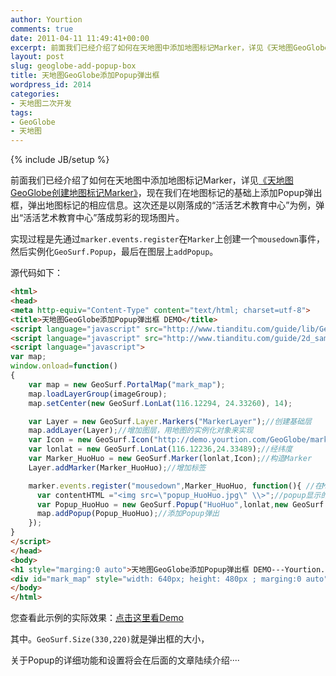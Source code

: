 ```yaml
---
author: Yourtion
comments: true
date: 2011-04-11 11:49:41+00:00
excerpt: 前面我们已经介绍了如何在天地图中添加地图标记Marker，详见《天地图GeoGlobe创建地图标记Marker》，现在我们在地图标记的基础上添加Popup弹出框，弹出地图标记的相应信息。这次还是以刚落成的“活活艺术教育中心”为例，弹出“活活艺术教育中心”落成剪彩的现场图片。
layout: post
slug: geoglobe-add-popup-box
title: 天地图GeoGlobe添加Popup弹出框
wordpress_id: 2014
categories:
- 天地图二次开发
tags:
- GeoGlobe
- 天地图
---
```

{% include JB/setup %}

前面我们已经介绍了如何在天地图中添加地图标记Marker，详见[《天地图GeoGlobe创建地图标记Marker》](/geoglobe-map-marker.html)，现在我们在地图标记的基础上添加Popup弹出框，弹出地图标记的相应信息。这次还是以刚落成的“活活艺术教育中心”为例，弹出“活活艺术教育中心”落成剪彩的现场图片。

实现过程是先通过```marker.events.register```在```Marker```上创建一个```mousedown```事件，然后实例化```GeoSurf.Popup```，最后在图层上```addPopup```。

源代码如下：

```html
<html>
<head>
<meta http-equiv="Content-Type" content="text/html; charset=utf-8">
<title>天地图GeoGlobe添加Popup弹出框 DEMO</title>
<script language="javascript" src="http://www.tianditu.com/guide/lib/GeoSurfJSAPI.js"></script>
<script language="javascript" src="http://www.tianditu.com/guide/2d_samples/sampleCfg.js"></script>
<script language="javascript">
var map;
window.onload=function()
{
	var map = new GeoSurf.PortalMap("mark_map");
	map.loadLayerGroup(imageGroup);
	map.setCenter(new GeoSurf.LonLat(116.12294, 24.33260), 14); 

	var Layer = new GeoSurf.Layer.Markers("MarkerLayer");//创建基础层
	map.addLayer(Layer);//增加图层，用地图的实例化对象来实现
	var Icon = new GeoSurf.Icon("http://demo.yourtion.com/GeoGlobe/marker_huohuo.png",new GeoSurf.Size(100,34),new GeoSurf.Pixel(-10,-34));//图标
	var lonlat = new GeoSurf.LonLat(116.12236,24.33489);//经纬度
	var Marker_HuoHuo = new GeoSurf.Marker(lonlat,Icon);//构造Marker
	Layer.addMarker(Marker_HuoHuo);//增加标签

	marker.events.register("mousedown",Marker_HuoHuo, function(){ //在Marker上添加mousedown事件
      var contentHTML ="<img src=\"popup_HuoHuo.jpg\" \\>";//popup显示的内容
      var Popup_HuoHuo = new GeoSurf.Popup("HuoHuo",lonlat,new GeoSurf.Size(330,220),contentHTML,true);//实例化Popup
      map.addPopup(Popup_HuoHuo);//添加Popup弹出
	});
}
</script>
</head>
<body>
<h1 style="marging:0 auto">天地图GeoGlobe添加Popup弹出框 DEMO---Yourtion.com</h1>
<div id="mark_map" style="width: 640px; height: 480px ; marging:0 auto"></div>
</body>
</html>
```

您查看此示例的实际效果：[点击这里看Demo](http://demo.yourtion.com/GeoGlobe/popup.php)

其中。```GeoSurf.Size(330,220)```就是弹出框的大小，

关于Popup的详细功能和设置将会在后面的文章陆续介绍····


